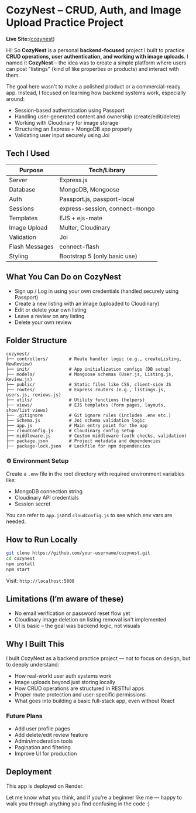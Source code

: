 
# CozyNest – CRUD, Auth, and Image Upload Practice Project

**Live Site:**([cozynest](https://cozynest-jd6g.onrender.com))

Hi! So **CozyNest** is a personal **backend-focused** project I built to practice **CRUD operations, user authentication, and working with image uploads**. I named it **CozyNest** – the idea was to create a simple platform where users can post "listings" (kind of like properties or products) and interact with them.

The goal here wasn't to make a polished product or a commercial-ready app. Instead, I focused on learning how backend systems work, especially around:

- Session-based authentication using Passport
- Handling user-generated content and ownership (create/edit/delete)
- Working with Cloudinary for image storage
- Structuring an Express + MongoDB app properly
- Validating user input securely using Joi

## Tech I Used

| Purpose           | Tech/Library                |
|-------------------|-----------------------------|
| Server            | Express.js                  |
| Database          | MongoDB, Mongoose           |
| Auth              | Passport.js, passport-local |
| Sessions          | express-session, connect-mongo |
| Templates         | EJS + ejs-mate              |
| Image Upload      | Multer, Cloudinary          |
| Validation        | Joi                          |
| Flash Messages    | connect-flash               |
| Styling           | Bootstrap 5 (only basic use)|

## What You Can Do on CozyNest

- Sign up / Log in using your own credentials (handled securely using Passport)
- Create a new listing with an image (uploaded to Cloudinary)
- Edit or delete your own listing
- Leave a review on any listing
- Delete your own review

## Folder Structure

```
cozynest/
├── controllers/        # Route handler logic (e.g., createListing, NewReview)
├── init/               # App initialization configs (DB setup)
├── models/             # Mongoose schemas (User.js, Listing.js, Review.js)
├── public/             # Static files like CSS, client-side JS
├── routes/             # Express routers (e.g., listings.js, users.js, reviews.js)
├── utils/              # Utility functions (helpers)
├── views/              # EJS templates (form pages, layouts, show/list views)
├── .gitignore          # Git ignore rules (includes .env etc.)
├── Schema.js           # Joi schema validation logic
├── app.js              # Main entry point for the app
├── cloudConfig.js      # Cloudinary config setup
├── middleware.js       # Custom middleware (auth checks, validation)
├── package.json        # Project metadata and dependencies
├── package-lock.json   # Lockfile for npm dependencies
```
### ⚙️ Environment Setup

Create a `.env` file in the root directory with required environment variables like:

- MongoDB connection string
- Cloudinary API credentials
- Session secret

You can refer to `app.js`and `cloudConfig.js` to see which env vars are needed.

## How to Run Locally

```bash
git clone https://github.com/your-username/cozynest.git
cd cozynest
npm install
npm start
```

Visit: `http://localhost:5000`

## Limitations (I’m aware of these)

- No email verification or password reset flow yet
- Cloudinary image deletion on listing removal isn't implemented
- UI is basic – the goal was backend logic, not visuals

## Why I Built This

I built CozyNest as a backend practice project — not to focus on design, but to deeply understand:

- How real-world user auth systems work
- Image uploads beyond just storing locally
- How CRUD operations are structured in RESTful apps
- Proper route protection and user-specific permissions
- What goes into building a basic full-stack app, even without React

### Future Plans

* Add user profile pages
* Add delete/edit review feature
* Admin/moderation tools
* Pagination and filtering
* Improve UI for production
  
## Deployment
This app is deployed on Render.

Let me know what you think, and if you're a beginner like me — happy to walk you through anything you find confusing in the code :)

